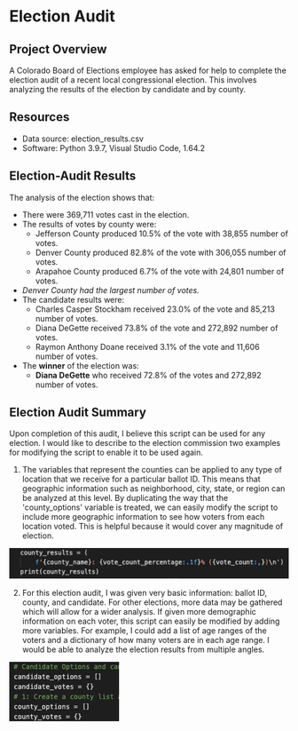 # Election Audit

## Project Overview
A Colorado Board of Elections employee has asked for help to complete the election audit of a recent local congressional election. This involves analyzing the results of the election by candidate and by county.

## Resources
- Data source: election_results.csv
- Software: Python 3.9.7, Visual Studio Code, 1.64.2

## Election-Audit Results
The analysis of the election shows that:

- There were 369,711 votes cast in the election.
- The results of votes by county were:
   - Jefferson County produced 10.5% of the vote with 38,855 number of votes.
   - Denver County produced 82.8% of the vote with 306,055 number of votes.
   - Arapahoe County produced 6.7% of the vote with 24,801 number of votes.
- *Denver County had the largest number of votes.*
- The candidate results were:
  - Charles Casper Stockham received 23.0% of the vote and 85,213 number of votes.
  - Diana DeGette received 73.8% of the vote and 272,892 number of votes.
  - Raymon Anthony Doane received 3.1% of the vote and 11,606 number of votes.
- The **winner** of the election was:
  - **Diana DeGette** who received 72.8% of the votes and 272,892 number of votes.

## Election Audit Summary

Upon completion of this audit, I believe this script can be used for any election. I would like to describe to the election commission two examples for modifying the script to enable it to be used again.

1. The variables that represent the counties can be applied to any type of location that we receive for a particular ballot ID. This means that geographic information such as neighborhood, city, state, or region can be analyzed at this level. By duplicating the way that the 'county_options' variable is treated, we can easily modify the script to include more geographic information to see how voters from each location voted. This is helpful because it would cover any magnitude of election.

![Results](Resources/results.png)

2. For this election audit, I was given very basic information: ballot ID, county, and candidate. For other elections, more data may be gathered which will allow for a wider analysis. If given more demographic information on each voter, this script can easily be modified by adding more variables. For example, I could add a list of age ranges of the voters and a dictionary of how many voters are in each age range. I would be able to analyze the election results from multiple angles.

![Lists and Dictionaries](Resources/create_list_and_dictionary.png)
